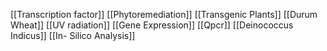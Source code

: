 [[Transcription factor]]
[[Phytoremediation]]
[[Transgenic Plants]]
[[Durum Wheat]]
[[UV radiation]]
[[Gene Expression]]
[[Qpcr]]
[[Deinococcus Indicus]]
[[In- Silico Analysis]]
